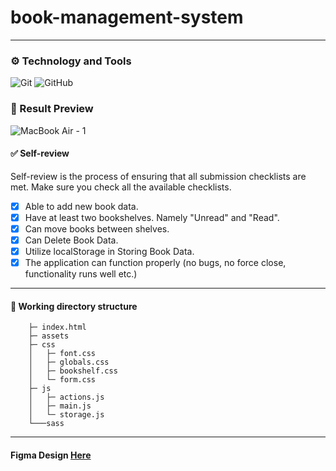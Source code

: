 ﻿# book-management-system
<hr>

### ⚙ Technology and Tools 
![Git](https://img.shields.io/badge/-Git-black?style=flat-square&logo=git)
![GitHub](https://img.shields.io/badge/-GitHub-181717?style=flat-square&logo=github)


### 📸 Result Preview
![MacBook Air - 1](https://github.com/icequeenwand/book-management-system/assets/69134731/d89b6d0c-d09d-45a8-9cbc-b8403601db7b)

#### ✅ Self-review 
Self-review is the process of ensuring that all submission checklists are met. Make sure you check all the available checklists.

- [x] Able to add new book data.
- [x] Have at least two bookshelves. Namely "Unread" and "Read".
- [x] Can move books between shelves.
- [x] Can Delete Book Data.
- [x] Utilize localStorage in Storing Book Data.
- [x] The application can function properly (no bugs, no force close, functionality runs well etc.)
<hr>

#### 🌴 Working directory structure 
```
    ├─ index.html                                                                           
    ├─ assets
    ├─ css
    │   ├─ font.css
    │   ├─ globals.css
    │   ├─ bookshelf.css
    │   └─ form.css
    ├─ js
    │   ├─ actions.js
    │   ├─ main.js
    │   └─ storage.js
    └───sass
```

<hr>

#### Figma Design [Here](https://www.figma.com/file/1Kou3b6BXupGBn66DXMH2P/Submission-Aplikasi-Pengelolaan-Data-Menggunakan-DOM-dan-Web-Storage?type=design&node-id=0%3A1&mode=design&t=riwCdVipNl7J9j5C-1)
